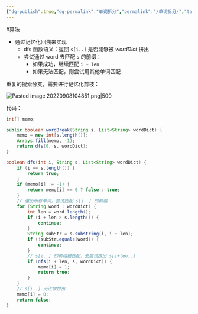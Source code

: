 ```yaml
---
{"dg-publish":true,"dg-permalink":"单词拆分","permalink":"/单词拆分/","tags":["DFS","回溯"]}
---
```



#算法 

- 通过记忆化回溯来实现
	- dfs 函数语义：返回 `s[i..]` 是否能够被 *wordDict* 拼出
	- 尝试通过 word 去匹配 s 的前缀：
		- 如果成功，继续匹配 `i + len`
		- 如果无法匹配，则尝试用其他单词匹配

重复的搜索分支，需要进行记忆化剪枝：

![Pasted image 20220908104851.png|500](/img/user/attachments/images/Pasted%20image%2020220908104851.png)

代码：

```java
int[] memo;

public boolean wordBreak(String s, List<String> wordDict) {
    memo = new int[s.length()];
    Arrays.fill(memo, -1);
    return dfs(0, s, wordDict);
}

boolean dfs(int i, String s, List<String> wordDict) {
    if (i == s.length()) {
        return true;
    }
    if (memo[i] != -1) {
        return memo[i] == 0 ? false : true;
    }
    // 遍历所有单词，尝试匹配 s[i..] 的前缀
    for (String word : wordDict) {
        int len = word.length();
        if (i + len > s.length()) {
            continue;
        }
        String subStr = s.substring(i, i + len);
        if (!subStr.equals(word)) {
            continue;
        }
        // s[i..] 的前缀被匹配，去尝试拼出 s[i+len..]
        if (dfs(i + len, s, wordDict)) {
            memo[i] = 1;
            return true;
        }
    }
    // s[i..] 无法被拼出
    memo[i] = 0;
    return false;
}
```